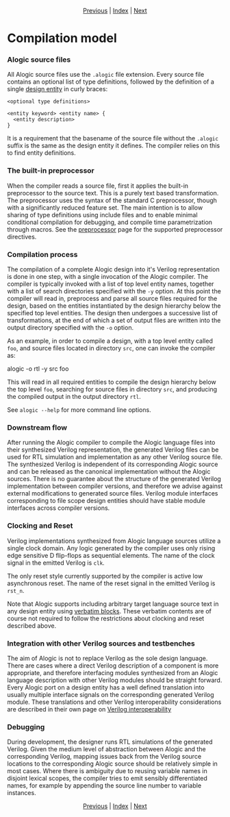 <p align="center">
<a href="concepts.md">Previous</a> |
<a href="index.md">Index</a> |
<a href="entities.md">Next</a>
</p>

# Compilation model

### Alogic source files

All Alogic source files use the `.alogic` file extension. Every source file
contains an optional list of type definitions, followed by the definition of a
single [design entity](entities.md) in curly braces:

```
<optional type definitions>

<entity keyword> <entity name> {
  <entity description>
}
```

It is a requirement that the basename of the source file without the `.alogic`
suffix is the same as the design entity it defines. The compiler relies on this
to find entity definitions.

### The built-in preprocessor

When the compiler reads a source file, first it applies the built-in
preprocessor to the source text. This is a purely text based transformation.
The preprocessor uses the syntax of the standard C preprocessor,
though with a significantly reduced feature set. The main intention is to allow
sharing of type definitions using include files and to enable minimal
conditional compilation for debugging, and compile time parametrization through
macros. See the [preprocessor](preproc.md) page for the supported preprocessor
directives.

### Compilation process

The compilation of a complete Alogic design into it's Verilog representation is
done in one step, with a single invocation of the Alogic compiler. The compiler
is typically invoked with a list of top level entity names, together with a list
of search directories specified with the `-y` option. At this point the compiler
will read in, preprocess and parse all source files required for the design,
based on the entities instantiated by the design hierarchy below the specified
top level entities. The design then undergoes a successive list of
transformations, at the end of which a set of output files are written into
the output directory specified with the `-o` option.

As an example, in order to compile a design, with a top level entity called
`foo`, and source files located in directory `src`, one can invoke the compiler
as:

  alogic -o rtl -y src foo

This will read in all required entities to compile the design hierarchy below
the top level `foo`, searching for source files in directory `src`, and
producing the compiled output in the output directory `rtl`.

See `alogic --help` for more command line options.

### Downstream flow

After running the Alogic compiler to compile the Alogic language files into
their synthesized Verilog representation, the generated Verilog files can be
used for RTL simulation and implementation as any other Verilog source file.
The synthesized Verilog is independent of its corresponding Alogic source and
can be released as the canonical implementation without the Alogic sources.
There is no guarantee about the structure of the generated Verilog
implementation between compiler versions, and therefore we advise against
external modifications to generated source files. Verilog module interfaces
corresponding to file scope design entities should have stable module interfaces
across compiler versions.

### Clocking and Reset

Verilog implementations synthesized from Alogic language sources utilize a
single clock domain. Any logic generated by the compiler uses only rising edge
sensitive D flip-flops as sequential elements. The name of the clock signal in
the emitted Verilog is `clk`.

The only reset style currently supported by the compiler is active low
asynchronous reset. The name of the reset signal in the emitted Verilog is
`rst_n`.

Note that Alogic supports including arbitrary target language source text in any
design entity using [verbatim blocks](interop.md#verbatim-blocks). These
verbatim contents are of course not required to follow the restrictions about
clocking and reset described above.

### Integration with other Verilog sources and testbenches

The aim of Alogic is not to replace Verilog as the sole design language. There
are cases where a direct Verilog description of a component is more appropriate,
and therefore interfacing modules synthesized from an Alogic language
description with other Verilog modules should be straight forward. Every Alogic
port on a design entity has a well defined translation into usually multiple
interface signals on the corresponding generated Verilog module. These
translations and other Verilog interoperability considerations are described in
their own page on [Verilog interoperability](interop.md)

### Debugging

During development, the designer runs RTL simulations of the generated Verilog.
Given the medium level of abstraction between Alogic and the corresponding
Verilog, mapping issues back from the Verilog source locations to the
corresponding Alogic source should be relatively simple in most cases. Where
there is ambiguity due to reusing variable names in disjoint lexical scopes, the
compiler tries to emit sensibly differentiated names, for example by appending
the source line number to variable instances.

<p align="center">
<a href="concepts.md">Previous</a> |
<a href="index.md">Index</a> |
<a href="entities.md">Next</a>
</p>
